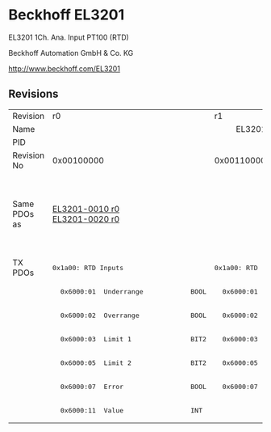 # Beckhoff EL3201

EL3201 1Ch. Ana. Input PT100 (RTD)

Beckhoff Automation GmbH & Co. KG

http://www.beckhoff.com/EL3201

## Revisions
<table>
<tr >
<td>Revision</td>
<td>r0</td>
<td>r1</td>
<td>r2</td>
<td>r3</td>
<td>r4</td>
<td>r5</td>
<td>r6</td>
</tr>
<tr >
<td>Name</td>
<td colspan=7 align="center">EL3201 1Ch. Ana. Input PT100 (RTD)</td>
</tr>
<tr >
<td>PID</td>
<td colspan=7 align="center">0x0c813052</td>
</tr>
<tr >
<td>Revision No</td>
<td>0x00100000</td>
<td>0x00110000</td>
<td>0x00120000</td>
<td>0x00130000</td>
<td>0x00140000</td>
<td>0x00150000</td>
<td>0x00160000</td>
</tr>
<tr >
<td>Same PDOs as</td>
<td><a href="EL3201-0010">EL3201-0010 r0</a><br/><a href="EL3201-0020">EL3201-0020 r0</a></td>
<td colspan=4 align="center"><a href="EL3201-0010">EL3201-0010 r1</a><br/><a href="EL3201-0010">EL3201-0010 r2</a><br/><a href="EL3201-0010">EL3201-0010 r3</a><br/><a href="EL3201-0010">EL3201-0010 r4</a><br/><a href="EL3201-0020">EL3201-0020 r1</a><br/><a href="EL3201-0020">EL3201-0020 r2</a><br/><a href="EL3201-0020">EL3201-0020 r3</a><br/><a href="EL3201-0020">EL3201-0020 r4</a></td>
<td colspan=2 align="center"><a href="EL3201-0010">EL3201-0010 r5</a><br/><a href="EL3201-0010">EL3201-0010 r6</a><br/><a href="EL3201-0020">EL3201-0020 r5</a><br/><a href="EL3201-0020">EL3201-0020 r6</a><br/><a href="EL3201-0030">EL3201-0030 r6</a></td>
</tr>
<tr class="txpdo pdosection">
<td rowspan=7 valign=top>TX PDOs</td>
<td><pre>0x1a00: RTD Inputs</pre></td>
<td colspan=4 align="left"><pre>0x1a00: RTD </pre></td>
<td colspan=2 align="left"><pre>0x1a00: RTD</pre></td>
<td></td>
</tr>
<tr class="txpdo">
<td><pre>  0x6000:01  Underrange            BOOL</pre></td>
<td colspan=6 align="left"><pre>  0x6000:01  Status__Underrange    BOOL</pre></td>
</tr>
<tr class="txpdo">
<td><pre>  0x6000:02  Overrange             BOOL</pre></td>
<td colspan=6 align="left"><pre>  0x6000:02  Status__Overrange     BOOL</pre></td>
</tr>
<tr class="txpdo">
<td><pre>  0x6000:03  Limit 1               BIT2</pre></td>
<td colspan=6 align="left"><pre>  0x6000:03  Status__Limit 1       BIT2</pre></td>
</tr>
<tr class="txpdo">
<td><pre>  0x6000:05  Limit 2               BIT2</pre></td>
<td colspan=6 align="left"><pre>  0x6000:05  Status__Limit 2       BIT2</pre></td>
</tr>
<tr class="txpdo">
<td><pre>  0x6000:07  Error                 BOOL</pre></td>
<td colspan=6 align="left"><pre>  0x6000:07  Status__Error         BOOL</pre></td>
</tr>
<tr class="txpdo">
<td colspan=7 align="left"><pre>  0x6000:11  Value                 INT</pre></td>
</tr>
</table>
